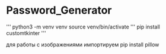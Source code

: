 # Password_Generator
'''
python3 -m venv venv
source venv/bin/activate
'''
pip install customtkinter
'''

для работы с изображениями импортируем pip install pillow
